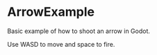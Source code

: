 # ArrowExample

Basic example of how to shoot an arrow in Godot.

Use WASD to move and space to fire. 
